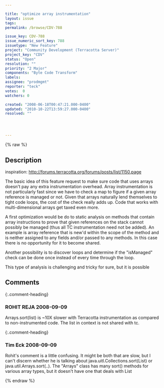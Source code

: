 ```yaml
---

title: "optimize array instrumentation"
layout: issue
tags: 
permalink: /browse/CDV-788

issue_key: CDV-788
issue_numeric_sort_key: 788
issuetype: "New Feature"
project: "Community Development (Terracotta Server)"
project_key: "CDV"
status: "Open"
resolution: ""
priority: "2 Major"
components: "Byte Code Transform"
labels: 
assignee: "prodmgmt"
reporter: "teck"
votes:  0
watchers: 0

created: "2008-06-18T00:47:21.000-0400"
updated: "2010-10-22T13:59:27.000-0400"
resolved: ""




---
```


{% raw %}

## Description

<div markdown="1" class="description">

inspiration: http://forums.terracotta.org/forums/posts/list/1150.page

The basic idea of this feature request to make sure code that uses arrays doesn't pay any extra instrumentation overhead. Array instrumentation is not particularly fast since we have to check a map to figure if a given array reference is managed or not. Given that arrays naturally lend themselves to tight code loops, the cost of the check really adds up. Code that works with multi-dimensional arrays get taxed even more. 

A first optimization would be do to static analysis on methods that contain array instructions to prove that given references on the stack cannot possibly be managed (thus all TC instrumentation need not be added). An example is array reference that is new'd within the scope of the method and is neither assigned to any fields and/or passed to any methods. In this case there is no opportunity for it to become shared.

Another possibility is to discover loops and determine if the "isManaged" check can be done once instead of every time through the loop.

This type of analysis is challenging and tricky for sure, but it is possible

</div>

## Comments


{:.comment-heading}
### **ROHIT REJA** <span class="date">2008-09-09</span>

<div markdown="1" class="comment">

Arrays.sort(list) is ~10X slower with Terracotta instrumentation as compared to non-instrumented code. 
The list in context is not shared with tc.



</div>


{:.comment-heading}
### **Tim Eck** <span class="date">2008-09-09</span>

<div markdown="1" class="comment">

Rohit's comment is a little confusing. It might be both that are slow, but I can't discern whether he is talking about java.uitl.Collections.sort(List) or java.util.Arrays.sort(..). The "Arrays" class has many sort() methods for various array types, but it doesn't have one that deals with List



</div>



{% endraw %}
